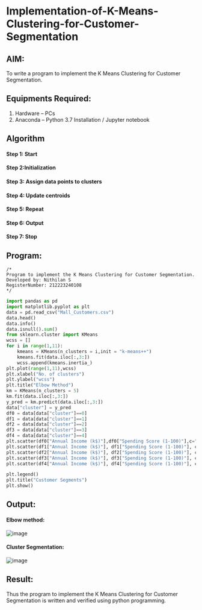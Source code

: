 # Implementation-of-K-Means-Clustering-for-Customer-Segmentation

## AIM:
To write a program to implement the K Means Clustering for Customer Segmentation.

## Equipments Required:
1. Hardware – PCs
2. Anaconda – Python 3.7 Installation / Jupyter notebook

## Algorithm
#### Step 1: Start 
#### Step 2:Initialization
#### Step 3: Assign data points to clusters
#### Step 4: Update centroids
#### Step 5: Repeat
#### Step 6: Output
#### Step 7: Stop

## Program:
```
/*
Program to implement the K Means Clustering for Customer Segmentation.
Developed by: Nithilan S
RegisterNumber: 212223240108
*/
```
```py
import pandas as pd
import matplotlib.pyplot as plt
data = pd.read_csv("Mall_Customers.csv")
data.head()
data.info()
data.isnull().sum()
from sklearn.cluster import KMeans
wcss = []
for i in range(1,11):
    kmeans = KMeans(n_clusters = i,init = "k-means++")
    kmeans.fit(data.iloc[:,3:]) 
    wcss.append(kmeans.inertia_)
plt.plot(range(1,11),wcss)
plt.xlabel("No. of clusters")
plt.ylabel("wcss")
plt.title("Elbow Method")
km = KMeans(n_clusters = 5)
km.fit(data.iloc[:,3:])
y_pred = km.predict(data.iloc[:,3:])
data["cluster"] = y_pred
df0 = data[data["cluster"]==0]
df1 = data[data["cluster"]==1]
df2 = data[data["cluster"]==2]
df3 = data[data["cluster"]==3]
df4 = data[data["cluster"]==4]
plt.scatter(df0["Annual Income (k$)"],df0["Spending Score (1-100)"],c="red",label = "cluster0")
plt.scatter(df1["Annual Income (k$)"], df1["Spending Score (1-100)"], c="blue", label="cluster1")
plt.scatter(df2["Annual Income (k$)"], df2["Spending Score (1-100)"], c="green", label="cluster2")
plt.scatter(df3["Annual Income (k$)"], df3["Spending Score (1-100)"], c="purple", label="cluster3")
plt.scatter(df4["Annual Income (k$)"], df4["Spending Score (1-100)"], c="orange", label="cluster4")

plt.legend()
plt.title("Customer Segments")
plt.show()
```

## Output:
#### Elbow method:
![image](https://github.com/user-attachments/assets/f4c61ef6-1c1d-4388-ad27-db24f2ccb798)
#### Cluster Segmentation:
![image](https://github.com/user-attachments/assets/c95eec55-e7c0-4018-a6df-5e8a916932d7)



## Result:
Thus the program to implement the K Means Clustering for Customer Segmentation is written and verified using python programming.
